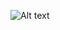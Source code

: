 ![Alt text]([https://your-image-url.png](https://cdn.dribbble.com/userupload/9811880/file/original-7b52c337a5b706427bdb870e77a2e898.png?resize=752x))
